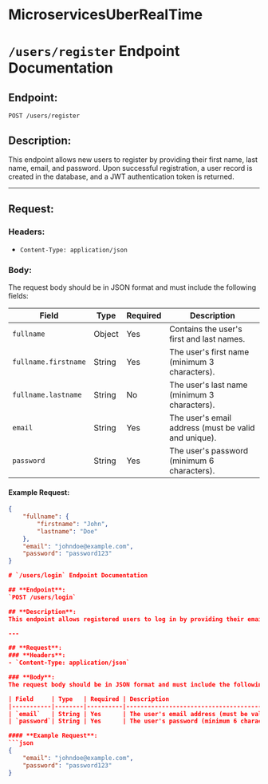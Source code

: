 # MicroservicesUberRealTime

# `/users/register` Endpoint Documentation

## **Endpoint**:  
`POST /users/register`

## **Description**:
This endpoint allows new users to register by providing their first name, last name, email, and password. Upon successful registration, a user record is created in the database, and a JWT authentication token is returned.

---

## **Request**:
### **Headers**:
- `Content-Type: application/json`

### **Body**:
The request body should be in JSON format and must include the following fields:

| Field                | Type   | Required | Description                                     |
|----------------------|--------|----------|-------------------------------------------------|
| `fullname`           | Object | Yes      | Contains the user's first and last names.      |
| `fullname.firstname` | String | Yes      | The user's first name (minimum 3 characters).  |
| `fullname.lastname`  | String | No       | The user's last name (minimum 3 characters).   |
| `email`              | String | Yes      | The user's email address (must be valid and unique). |
| `password`           | String | Yes      | The user's password (minimum 6 characters).    |

#### **Example Request**:
```json
{
    "fullname": {
        "firstname": "John",
        "lastname": "Doe"
    },
    "email": "johndoe@example.com",
    "password": "password123"
}

# `/users/login` Endpoint Documentation

## **Endpoint**:  
`POST /users/login`

## **Description**:
This endpoint allows registered users to log in by providing their email and password. Upon successful login, a JWT authentication token is returned, along with user details.

---

## **Request**:
### **Headers**:
- `Content-Type: application/json`

### **Body**:
The request body should be in JSON format and must include the following fields:

| Field     | Type   | Required | Description                                   |
|-----------|--------|----------|-----------------------------------------------|
| `email`   | String | Yes      | The user's email address (must be valid).    |
| `password`| String | Yes      | The user's password (minimum 6 characters).  |

#### **Example Request**:
```json
{
    "email": "johndoe@example.com",
    "password": "password123"
}
